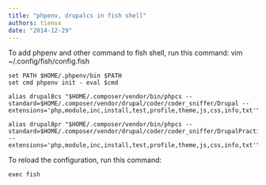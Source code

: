 ```yaml
---
title: "phpenv, drupalcs in fish shell"
authors: tienvx
date: "2014-12-29"
---
```


To add phpenv and other command to fish shell, run this command: vim ~/.config/fish/config.fish

```
set PATH $HOME/.phpenv/bin $PATH
set cmd phpenv init - eval $cmd

alias drupal8cs "$HOME/.composer/vendor/bin/phpcs --standard=$HOME/.composer/vendor/drupal/coder/coder_sniffer/Drupal --extensions='php,module,inc,install,test,profile,theme,js,css,info,txt'"

alias drupal8pr "$HOME/.composer/vendor/bin/phpcs --standard=$HOME/.composer/vendor/drupal/coder/coder_sniffer/DrupalPractice --extensions='php,module,inc,install,test,profile,theme,js,css,info,txt'"
```

To reload the configuration, run this command:

```
exec fish
```
